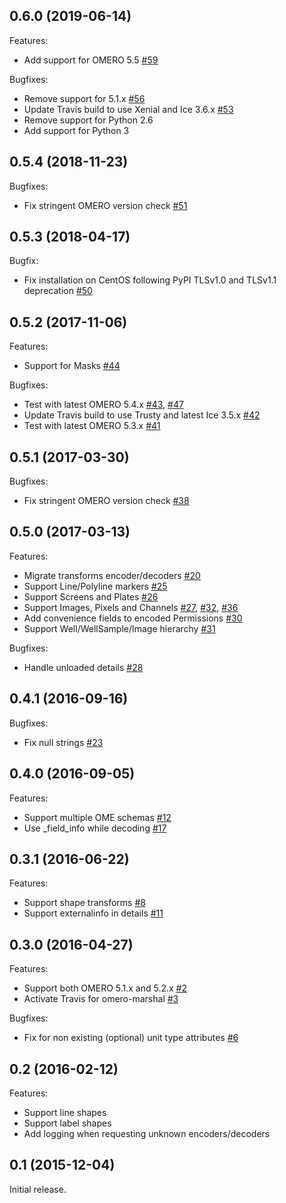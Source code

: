 ## 0.6.0 (2019-06-14)

Features:

  - Add support for OMERO 5.5 [#59](https://github.com/ome/omero-marhsal/pull/59)

Bugfixes:

  - Remove support for 5.1.x [#56](https://github.com/ome/omero-marhsal/pull/56)
  - Update Travis build to use Xenial and Ice 3.6.x [#53](https://github.com/ome/omero-marhsal/pull/53)
  - Remove support for Python 2.6
  - Add support for Python 3

## 0.5.4 (2018-11-23)

Bugfixes:

  - Fix stringent OMERO version check [#51](https://github.com/ome/omero-marhsal/pull/51)

## 0.5.3 (2018-04-17)

Bugfix:

  - Fix installation on CentOS following PyPI TLSv1.0 and TLSv1.1 deprecation [#50](https://github.com/ome/omero-marhsal/pull/50)

## 0.5.2 (2017-11-06)

Features:

  - Support for Masks [#44](https://github.com/ome/omero-marhsal/pull/44)

Bugfixes:

  - Test with latest OMERO 5.4.x [#43](https://github.com/ome/omero-marhsal/pull/43), [#47](https://github.com/ome/omero-marhsal/pull/47)
  - Update Travis build to use Trusty and latest Ice 3.5.x [#42](https://github.com/ome/omero-marhsal/pull/42)
  - Test with latest OMERO 5.3.x [#41](https://github.com/ome/omero-marhsal/pull/41)

## 0.5.1 (2017-03-30)

Bugfixes:

  - Fix stringent OMERO version check [#38](https://github.com/ome/omero-marhsal/pull/38)

## 0.5.0 (2017-03-13)

Features:

  - Migrate transforms encoder/decoders [#20](https://github.com/ome/omero-marhsal/pull/20)
  - Support Line/Polyline markers [#25](https://github.com/ome/omero-marhsal/pull/25)
  - Support Screens and Plates [#26](https://github.com/ome/omero-marhsal/pull/26)
  - Support Images, Pixels and Channels [#27](https://github.com/ome/omero-marhsal/pull/27), [#32](https://github.com/ome/omero-marhsal/pull/32), [#36](https://github.com/ome/omero-marhsal/pull/36)
  - Add convenience fields to encoded Permissions [#30](https://github.com/ome/omero-marhsal/pull/30)
  - Support Well/WellSample/Image hierarchy [#31](https://github.com/ome/omero-marhsal/pull/31)

Bugfixes:

  - Handle unloaded details [#28](https://github.com/ome/omero-marhsal/pull/28)

## 0.4.1 (2016-09-16)

Bugfixes:

  - Fix null strings [#23](https://github.com/ome/omero-marhsal/pull/23)

## 0.4.0 (2016-09-05)

Features:

  - Support multiple OME schemas [#12](https://github.com/ome/omero-marhsal/pull/12)
  - Use _field_info while decoding [#17](https://github.com/ome/omero-marhsal/pull/17)

## 0.3.1 (2016-06-22)

Features:

  - Support shape transforms [#8](https://github.com/ome/omero-marhsal/pull/8)
  - Support externalinfo in details [#11](https://github.com/ome/omero-marhsal/pull/11)

## 0.3.0 (2016-04-27)

Features:

  - Support both OMERO 5.1.x and 5.2.x [#2](https://github.com/ome/omero-marhsal/pull/2)
  - Activate Travis for omero-marshal [#3](https://github.com/ome/omero-marhsal/pull/3)

Bugfixes:

  - Fix for non existing (optional) unit type attributes [#6](https://github.com/ome/omero-marhsal/pull/6)

## 0.2 (2016-02-12)

Features:

  - Support line shapes
  - Support label shapes
  - Add logging when requesting unknown encoders/decoders

## 0.1 (2015-12-04)

Initial release.
